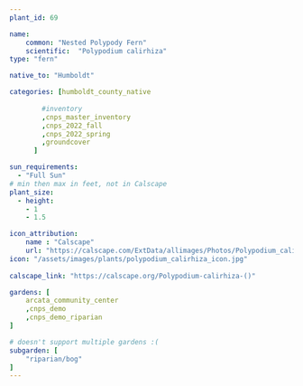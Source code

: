 ```yaml
---
plant_id: 69

name: 
    common: "Nested Polypody Fern" 
    scientific:  "Polypodium calirhiza"  
type: "fern"

native_to: "Humboldt"

categories: [humboldt_county_native
        
        #inventory 
        ,cnps_master_inventory
        ,cnps_2022_fall
        ,cnps_2022_spring
        ,groundcover
      ]

sun_requirements:
  - "Full Sun"
# min then max in feet, not in Calscape
plant_size:
  - height: 
    - 1
    - 1.5

icon_attribution: 
    name : "Calscape"
    url: "https://calscape.com/ExtData/allimages/Photos/Polypodium_calirhiza_image50.jpg" 
icon: "/assets/images/plants/polypodium_calirhiza_icon.jpg"
 
calscape_link: "https://calscape.org/Polypodium-calirhiza-()"

gardens: [
    arcata_community_center
    ,cnps_demo
    ,cnps_demo_riparian
]

# doesn't support multiple gardens :(
subgarden: [
    "riparian/bog"
]
---
```


